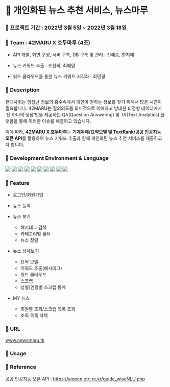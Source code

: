 # :newspaper: 개인화된 뉴스 추천 서비스, 뉴스마루

### :pushpin: 프로젝트 기간 : 2022년 3월 5일 ~ 2022년 3월 18일

### :pushpin: Team : 42MARU X 호두마루 (4조)
- <p> API 개발, 화면 구성, 서버 구축, DB 구축 및 관리 : 신혜승, 한지혜 </p>
- <p> 뉴스 키워드 추출 : 조선희, 최혜영 </p>
- <p> 워드 클라우드를 통한 뉴스 키워드 시각화 : 최민경 </p>

### :pushpin: Description
현대사회는 엄청난 정보의 홍수속에서 개인이 원하는 정보를 찾기 위해서 많은 시간이 필요합니다.
42MARU는 질의의도를 의미적으로 이해하고 방대한 비정형 데이터에서 ‘단 하나의 정답’만을 제공하는 QA(Question Answering) 및 TA(Text Analytics) 플랫폼을 통해 이러한 이슈를 해결하고 있습니다.  

이에 따라, **42MARU X 호두마루**는 **기계독해/요약모델 및 TextRank/공공 인공지능 오픈 API**를 활용하여 뉴스 키워드 추출과 함께 개인화된 뉴스 추천 서비스를 제공하고자 합니다.  

### :pushpin: Development Environment & Language
<img src="https://img.shields.io/badge/SpringBoot-6DB33F?style=flat-square&logo=SpringBoot&logoColor=white"/></a>
<img src="https://img.shields.io/badge/Java-007396?style=flat-square&logo=Java&logoColor=white"/></a>
<img src="https://img.shields.io/badge/Python-3766AB?style=flat-square&logo=Python&logoColor=white"/></a>
<img src="https://img.shields.io/badge/R-276DC3?style=flat-square&logo=R&logoColor=white"/></a>
<img src="https://img.shields.io/badge/HTML5-E34F26?style=flat-square&logo=HTML5&logoColor=white"/></a> 
<img src="https://img.shields.io/badge/CSS3-1572B6?style=flat-square&logo=CSS3&logoColor=white"/></a>
<img src="https://img.shields.io/badge/JavaScript-F7DF1E?style=flat-square&logo=JavaScript&logoColor=white"/></a>
<img src="https://img.shields.io/badge/Flask-000000?style=flat-square&logo=Flask&logoColor=white"/></a>
<img src="https://img.shields.io/badge/Amazon AWS-232F3E?style=flat-square&logo=Amazon%20AWS&logoColor=white"/></a>
<img src="https://img.shields.io/badge/MySQL-4479A1?style=flat-square&logo=MySQL&logoColor=white"/></a>

### :pushpin: Feature
- 로그인/회원가입
- 뉴스 등록
- 뉴스 보기
  - 해시태그 검색
  - 카테고리별 필터
  - 뉴스 정렬
- 뉴스 상세보기
  - 요약 모델
  - 키워드 추출(해시태그)
  - 워드 클라우드
  - 스크랩
  - 성별/연령별 스크랩 통계

- MY 뉴스
  - 회원별 조회/스크랩 목록 조회
  - 조회 목록 삭제

### :pushpin: URL
www.newsmaru.tk

### :pushpin: Usage

### :pushpin: Reference

공공 인공지능 오픈 API : https://aiopen.etri.re.kr/guide_wiseNLU.php
